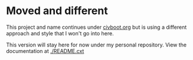 # Moved and different

This project and name continues under [civboot.org](http://civboot.org) but
is using a different approach and style that I won't go into here.

This version will stay here for now under my personal repository. View
the documentation at [./README.cxt](./README.cxt)
